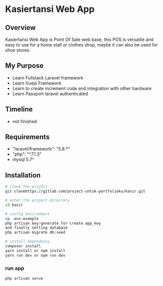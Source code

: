 # Kasiertansi Web App
## Overview
Kasiertansi Web App is Point Of Sale web base, this POS is versatile and easy to use for a home stall or clothes shop, maybe it can also be used for shoe stores.

## My Purpose
- Learn Fullstack Laravel framework
- Learn Vuejs Framework
- Learn to create increment code and integration with other hardware
- Learn Passport laravel authenticated

## Timeline
- not finished

## Requirements
- "laravel/framework": "5.8.*"
- "php": "^7.1.3"
- mysql 5.7^

## Installation
```bash
# clone the project
git clonehttps://gitlab.com/project-untuk-portfolioku/kasir.git

# enter the project directory
cd kasir

# config environment
cp .env.example
php artisan key:generate for create app_key
and finally setting database
php artisan migrate db:seed

# install dependency
composer install
yarn install or npm install
yarn run dev or npm run dev

```
### run app
```php artisan serve```

